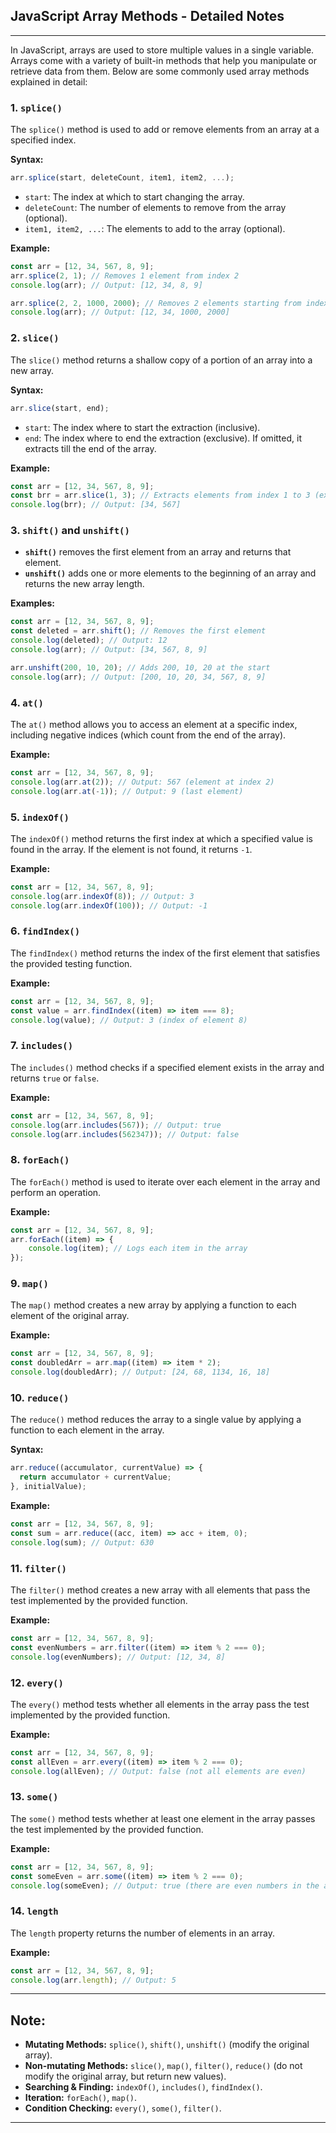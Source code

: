 ## **JavaScript Array Methods - Detailed Notes**
---

In JavaScript, arrays are used to store multiple values in a single variable. Arrays come with a variety of built-in methods that help you manipulate or retrieve data from them. Below are some commonly used array methods explained in detail:

### 1. **`splice()`**  
The `splice()` method is used to add or remove elements from an array at a specified index.

**Syntax:**
```javascript
arr.splice(start, deleteCount, item1, item2, ...);
```

- `start`: The index at which to start changing the array.
- `deleteCount`: The number of elements to remove from the array (optional).
- `item1, item2, ...`: The elements to add to the array (optional).

**Example:**
```javascript
const arr = [12, 34, 567, 8, 9];
arr.splice(2, 1); // Removes 1 element from index 2
console.log(arr); // Output: [12, 34, 8, 9]

arr.splice(2, 2, 1000, 2000); // Removes 2 elements starting from index 2 and inserts 1000, 2000
console.log(arr); // Output: [12, 34, 1000, 2000]
```

### 2. **`slice()`**  
The `slice()` method returns a shallow copy of a portion of an array into a new array.

**Syntax:**
```javascript
arr.slice(start, end);
```
- `start`: The index where to start the extraction (inclusive).
- `end`: The index where to end the extraction (exclusive). If omitted, it extracts till the end of the array.

**Example:**
```javascript
const arr = [12, 34, 567, 8, 9];
const brr = arr.slice(1, 3); // Extracts elements from index 1 to 3 (exclusive)
console.log(brr); // Output: [34, 567]
```

### 3. **`shift()` and `unshift()`**  
- **`shift()`** removes the first element from an array and returns that element.
- **`unshift()`** adds one or more elements to the beginning of an array and returns the new array length.

**Examples:**
```javascript
const arr = [12, 34, 567, 8, 9];
const deleted = arr.shift(); // Removes the first element
console.log(deleted); // Output: 12
console.log(arr); // Output: [34, 567, 8, 9]

arr.unshift(200, 10, 20); // Adds 200, 10, 20 at the start
console.log(arr); // Output: [200, 10, 20, 34, 567, 8, 9]
```

### 4. **`at()`**  
The `at()` method allows you to access an element at a specific index, including negative indices (which count from the end of the array).

**Example:**
```javascript
const arr = [12, 34, 567, 8, 9];
console.log(arr.at(2)); // Output: 567 (element at index 2)
console.log(arr.at(-1)); // Output: 9 (last element)
```

### 5. **`indexOf()`**  
The `indexOf()` method returns the first index at which a specified value is found in the array. If the element is not found, it returns `-1`.

**Example:**
```javascript
const arr = [12, 34, 567, 8, 9];
console.log(arr.indexOf(8)); // Output: 3
console.log(arr.indexOf(100)); // Output: -1
```

### 6. **`findIndex()`**  
The `findIndex()` method returns the index of the first element that satisfies the provided testing function.

**Example:**
```javascript
const arr = [12, 34, 567, 8, 9];
const value = arr.findIndex((item) => item === 8); 
console.log(value); // Output: 3 (index of element 8)
```

### 7. **`includes()`**  
The `includes()` method checks if a specified element exists in the array and returns `true` or `false`.

**Example:**
```javascript
const arr = [12, 34, 567, 8, 9];
console.log(arr.includes(567)); // Output: true
console.log(arr.includes(562347)); // Output: false
```

### 8. **`forEach()`**  
The `forEach()` method is used to iterate over each element in the array and perform an operation.

**Example:**
```javascript
const arr = [12, 34, 567, 8, 9];
arr.forEach((item) => {
    console.log(item); // Logs each item in the array
});
```

### 9. **`map()`**  
The `map()` method creates a new array by applying a function to each element of the original array.

**Example:**
```javascript
const arr = [12, 34, 567, 8, 9];
const doubledArr = arr.map((item) => item * 2);
console.log(doubledArr); // Output: [24, 68, 1134, 16, 18]
```

### 10. **`reduce()`**  
The `reduce()` method reduces the array to a single value by applying a function to each element in the array.

**Syntax:**
```javascript
arr.reduce((accumulator, currentValue) => {
  return accumulator + currentValue;
}, initialValue);
```

**Example:**
```javascript
const arr = [12, 34, 567, 8, 9];
const sum = arr.reduce((acc, item) => acc + item, 0);
console.log(sum); // Output: 630
```

### 11. **`filter()`**  
The `filter()` method creates a new array with all elements that pass the test implemented by the provided function.

**Example:**
```javascript
const arr = [12, 34, 567, 8, 9];
const evenNumbers = arr.filter((item) => item % 2 === 0);
console.log(evenNumbers); // Output: [12, 34, 8]
```

### 12. **`every()`**  
The `every()` method tests whether all elements in the array pass the test implemented by the provided function.

**Example:**
```javascript
const arr = [12, 34, 567, 8, 9];
const allEven = arr.every((item) => item % 2 === 0);
console.log(allEven); // Output: false (not all elements are even)
```

### 13. **`some()`**  
The `some()` method tests whether at least one element in the array passes the test implemented by the provided function.

**Example:**
```javascript
const arr = [12, 34, 567, 8, 9];
const someEven = arr.some((item) => item % 2 === 0);
console.log(someEven); // Output: true (there are even numbers in the array)
```

### 14. **`length`**  
The `length` property returns the number of elements in an array.

**Example:**
```javascript
const arr = [12, 34, 567, 8, 9];
console.log(arr.length); // Output: 5
```

---

## **Note:**
- **Mutating Methods:** `splice()`, `shift()`, `unshift()` (modify the original array).
- **Non-mutating Methods:** `slice()`, `map()`, `filter()`, `reduce()` (do not modify the original array, but return new values).
- **Searching & Finding:** `indexOf()`, `includes()`, `findIndex()`.
- **Iteration:** `forEach()`, `map()`.
- **Condition Checking:** `every()`, `some()`, `filter()`.

---
